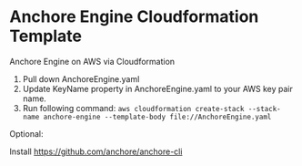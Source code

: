 # Anchore Engine Cloudformation Template

Anchore Engine on AWS via Cloudformation

1. Pull down AnchoreEngine.yaml
2. Update KeyName property in AnchoreEngine.yaml to your AWS key pair name.
3. Run following command: `aws cloudformation create-stack --stack-name anchore-engine --template-body file://AnchoreEngine.yaml`

Optional:

Install https://github.com/anchore/anchore-cli 
